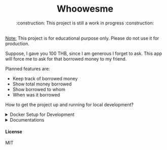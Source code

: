 <h1 align="center">Whoowesme</h1>
<div>
    <p align="center">:construction: This project is still a work in progress :construction:</p><br/>
</div>
<div>
<u>Note:</u> This project is for educational purpose only. Please do not use it for production.

Suppose, I gave you 100 THB, since I am generous I forget to ask. This
app will force me to ask for that borrowed money to my friend.

Planned features are:

- Keep track of borrowed money
- Show total money borrowed
- Show borrowed to whom
- When was it borrowed

</div>

How to get the project up and running for local development?

<details><summary>Docker Setup for Development</summary>

**Local Development Domains:**

| Title             | URL                                |
| ----------------- | ---------------------------------- |
| Frontend          | http://whoowesme.local             |
| API               | http://api.whoowesme.local         |
| API Documentation | http://api.whoowesme.local/api/    |
| Traefik proxy     | http://localhost:8080/dashboard/#/ |

Open `/etc/hosts` and enter `127.0.0.1 whoowesme.local api.whoowesme.local`

After that, run docker commands shared below sequentially from project root directory.

```bash
# Create external network
$ docker network create web

# Create external volume
$ docker volume create whodata

# Run docker containers
$ docker-compose up -d
```

Wait for containers to get up and running.

Check again to make sure that all containers are running fine without errors

```bash
$ docker ps --format="{{ .ID }}, {{ .Status}} - {{ .Names }}"

## Output
d3a37ed238db, Up 47 minutes - whodbtest
c6d1c618da1c, Up 47 minutes - whoapi
82d2392849eb, Up 47 minutes - whofrontend
c6b1760adaca, Up 47 minutes - whodb
33f05dc01a63, Up 47 minutes - whotraefik
```

If you see output similar to above then it means container are running fine.

#### Test API Connection
Run curl command. It should return response.

```bash
### Request
curl --location --request GET 'http://api.whoowesme.local/v1'

### Response
{
    "status": "OK",
    "version": "0.5.4"
}
```

### Test Frontend
open `http://whoowesme.local` it should show UI.

### In case of Error
You can check docker logs by using below commands. Since errors can vary, I did not mention specific errors here. If you encounter any error please feel free to open issue in repo. While opening issue please share screenshot of the error message too along with some context on how you got it.

Frontend: `docker logs whofrontend`.
API: `docker logs whoapi`

For UI, `docker logs whofrontend` should show output similar to what is shown below

```bash
Compiled successfully!

You can now view who-ui in the browser.

  Local:            http://localhost:8000
  On Your Network:  http://172.19.0.4:8000

Note that the development build is not optimized.
To create a production build, use npm run build.
```

For API, `docker logs whoapi` wait for output similar as shown below

```bash
[Nest] 143   - 02/11/2022, 4:56:46 AM   [NestFactory] Starting Nest application...
[Nest] 143   - 02/11/2022, 4:56:46 AM   [InstanceLoader] PassportModule dependencies initialized +225ms
[Nest] 143   - 02/11/2022, 4:56:46 AM   [InstanceLoader] TypeOrmModule dependencies initialized +0ms
[Nest] 143   - 02/11/2022, 4:56:46 AM   [InstanceLoader] LoggerModule dependencies initialized +2ms
[Nest] 143   - 02/11/2022, 4:56:46 AM   [InstanceLoader] ConfigHostModule dependencies initialized +0ms
[Nest] 143   - 02/11/2022, 4:56:46 AM   [InstanceLoader] ConfigModule dependencies initialized +2ms
[Nest] 143   - 02/11/2022, 4:56:46 AM   [InstanceLoader] ConfigModule dependencies initialized +0ms
[Nest] 143   - 02/11/2022, 4:56:46 AM   [InstanceLoader] AppModule dependencies initialized +4ms
[Nest] 143   - 02/11/2022, 4:56:46 AM   [InstanceLoader] JwtModule dependencies initialized +1ms
[Nest] 143   - 02/11/2022, 4:56:46 AM   [InstanceLoader] TypeOrmCoreModule dependencies initialized +138ms
[Nest] 143   - 02/11/2022, 4:56:46 AM   [InstanceLoader] TypeOrmModule dependencies initialized +1ms
[Nest] 143   - 02/11/2022, 4:56:46 AM   [InstanceLoader] TypeOrmModule dependencies initialized +0ms
... <Removed manually to keep it short>
... <Removed manually to keep it short>
[Nest] 143   - 02/11/2022, 4:56:46 AM   [RouterExplorer] Mapped {/v1/transactions/:id, GET} route
[Nest] 143   - 02/11/2022, 4:56:46 AM   [RouterExplorer] Mapped {/v1/transactions, POST} route
[Nest] 143   - 02/11/2022, 4:56:46 AM   [RouterExplorer] Mapped {/v1/transactions/:id, DELETE} route
[Nest] 143   - 02/11/2022, 4:56:46 AM   [RouterExplorer] Mapped {/v1/transactions/:id, PATCH} route
[Nest] 143   - 02/11/2022, 4:56:46 AM   [RoutesResolver] AuthController {/v1/auth}:
[Nest] 143   - 02/11/2022, 4:56:46 AM   [RouterExplorer] Mapped {/v1/auth/login, POST} route
[Nest] 143   - 02/11/2022, 4:56:46 AM   [RoutesResolver] UsersController {/v1/users}:
[Nest] 143   - 02/11/2022, 4:56:46 AM   [RouterExplorer] Mapped {/v1/users, GET} route
[Nest] 143   - 02/11/2022, 4:56:46 AM   [RouterExplorer] Mapped {/v1/users/me, GET} route
[Nest] 143   - 02/11/2022, 4:56:46 AM   [RouterExplorer] Mapped {/v1/users/register, POST} route
[Nest] 143   - 02/11/2022, 4:56:46 AM   [RouterExplorer] Mapped {/v1/users, PATCH} route
[Nest] 143   - 02/11/2022, 4:56:46 AM   [RouterExplorer] Mapped {/v1/users/change-password, POST} route
[Nest] 143   - 02/11/2022, 4:56:46 AM   [NestApplication] Nest application successfully started
[Nest] 143   - 02/11/2022, 4:56:46 AM   Application running at http://[::1]:5001/v1
```

[Traefik](https://doc.traefik.io) dashboard is available at : `http://localhost:8080/dashboard/#/`

</details>

<details><summary>Documentations </summary>

- <a href="frontend/README.md">Frontend docs</a>
- <a href="backend/README.md">Backend docs</a>
</details>

#### License

MIT
